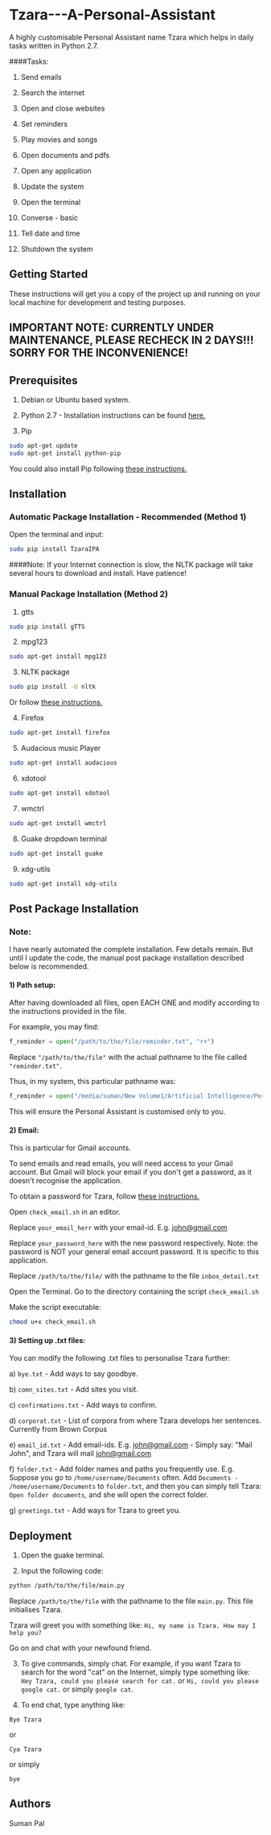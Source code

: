 # Tzara---A-Personal-Assistant

A highly customisable Personal Assistant name Tzara which helps in daily tasks written in Python 2.7.

####Tasks:

1. Send emails

2. Search the internet 

3. Open and close websites

4. Set reminders

5. Play movies and songs

6. Open documents and pdfs

7. Open any application

8. Update the system

9. Open the terminal

10. Converse - basic

11. Tell date and time

12. Shutdown the system

## Getting Started

These instructions will get you a copy of the project up and running on your local machine for development and testing purposes.

## IMPORTANT NOTE: CURRENTLY UNDER MAINTENANCE, PLEASE RECHECK IN 2 DAYS!!! SORRY FOR THE INCONVENIENCE!

## Prerequisites

1) Debian or Ubuntu based system.

2) Python 2.7 - Installation instructions can be found [here.](https://www.python.org/downloads/)

3) Pip
```bash
sudo apt-get update
sudo apt-get install python-pip
``` 
You could also install Pip following [these instructions.](https://pip.pypa.io/en/stable/installing/)


## Installation

### Automatic Package Installation - Recommended (Method 1)

Open the terminal and input:
```bash
sudo pip install TzaraIPA
```

####Note: If your Internet connection is slow, the NLTK package will take several hours to download and install. 
Have patience!

### Manual Package Installation (Method 2)

1) gtts
```bash
sudo pip install gTTS
```

2) mpg123
```bash
sudo apt-get install mpg123
```

3) NLTK package
```bash
sudo pip install -U nltk
```
Or follow [these instructions.](http://www.nltk.org/install.html)

4) Firefox
```bash
sudo apt-get install firefox
```

5) Audacious music Player
```bash
sudo apt-get install audacious
```

6) xdotool
```bash
sudo apt-get install xdotool
```

7) wmctrl
```bash
sudo apt-get install wmctrl
```

8) Guake dropdown terminal
```bash
sudo apt-get install guake
```

9) xdg-utils
```bash
sudo apt-get install xdg-utils
```

## Post Package Installation

### Note:

I have nearly automated the complete installation. Few details remain. But until I update the code, the manual post package installation described below is recommended.

#### 1) Path setup:

After having downloaded all files, open EACH ONE and modify according to the instructions provided in the file. 

For example, you may find:
```python
f_reminder = open("/path/to/the/file/reminder.txt", "r+")
```
Replace ```"/path/to/the/file"``` with the actual pathname to the file called ```"reminder.txt"```. 

Thus, in my system, this particular pathname was:
```python
f_reminder = open("/media/suman/New Volume1/Artificial Intelligence/Personal Assistant/Text_files/reminder.txt", "r+")
```

This will ensure the Personal Assistant is customised only to you.

#### 2) Email:

This is particular for Gmail accounts. 

To send emails and read emails, you will need access to your Gmail account. But Gmail will block your email if you don't get a password, as it doesn't recognise the application. 

To obtain a password for Tzara, follow [these instructions.](https://support.google.com/accounts/answer/6010255?hl=en)

Open ```check_email.sh``` in an editor.

Replace ```your_email_herr``` with your email-id. E.g. john@gmail.com

Replace ```your_password_here```  with the new password respectively. Note: the password is NOT your general email account password. It is specific to this application.

Replace ```/path/to/the/file/``` with the pathname to the file ```inbox_detail.txt```

Open the Terminal. Go to the directory containing the script ```check_email.sh```

Make the script executable:

```bash
chmod u+x check_email.sh
```

#### 3) Setting up .txt files:

You can modify the following .txt files to personalise Tzara further:

a) ```bye.txt``` - Add ways to say goodbye.

b) ```comn_sites.txt``` - Add sites you visit.

c) ```confirmations.txt``` - Add ways to confirm.

d) ```corporat.txt``` - List of corpora from where Tzara develops her sentences. Currently from Brown Corpus

e) ```email_id.txt``` - Add email-ids. E.g. john@gmail.com - Simply say: "Mail John", and Tzara will mail john@gmail.com

f) ```folder.txt``` - Add folder names and paths you frequently use. E.g. Suppose you go to ```/home/username/Documents``` often. Add ```Documents - /home/username/Documents``` to ```folder.txt```, and then you can simply tell Tzara: ```Open folder documents```, and she will open the correct folder.

g) ```greetings.txt``` - Add ways for Tzara to greet you.

## Deployment

1) Open the guake terminal.

2) Input the following code:
```bash
python /path/to/the/file/main.py
```
Replace ```/path/to/the/file``` with the pathname to the file ```main.py```. This file initialises Tzara.

Tzara will greet you with something like: ```Hi, my name is Tzara. How may I help you?```

Go on and chat with your newfound friend.

3) To give commands, simply chat. For example, if you want Tzara to search for the word "cat" on the Internet, simply type something like: ```Hey Tzara, could you please search for cat.``` or ```Hi, could you please google cat.``` or simply ```google cat```.

4) To end chat, type anything like:
```
Bye Tzara
```
or 

```
Cya Tzara
```
or simply
```
bye
```

## Authors

Suman Pal

